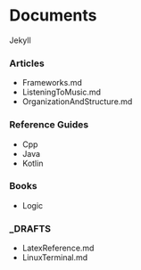# Documents


Jekyll


### Articles

* Frameworks.md
* ListeningToMusic.md
* OrganizationAndStructure.md

### Reference Guides

* Cpp
* Java
* Kotlin

### Books

* Logic

### _DRAFTS

* LatexReference.md
* LinuxTerminal.md

